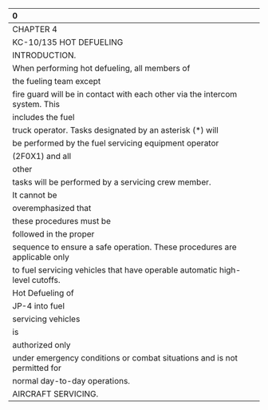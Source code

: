 | 0                                                                           |
|:----------------------------------------------------------------------------|
| CHAPTER 4                                                                   |
| KC-10/135 HOT DEFUELING                                                     |
| INTRODUCTION.                                                               |
| When performing hot defueling, all members of                               |
| the fueling team except                                                     |
| fire guard will be in contact with each other via the intercom system. This |
| includes the fuel                                                           |
| truck operator. Tasks designated by an asterisk (*) will                    |
| be performed by the fuel servicing equipment operator                       |
| (2F0X1) and all                                                             |
| other                                                                       |
| tasks will be performed by a servicing crew member.                         |
| It cannot be                                                                |
| overemphasized that                                                         |
| these procedures must be                                                    |
| followed in the proper                                                      |
| sequence to ensure a safe operation. These procedures are applicable only   |
| to fuel servicing vehicles that have operable automatic high-level cutoffs. |
| Hot Defueling of                                                            |
| JP-4 into fuel                                                              |
| servicing vehicles                                                          |
| is                                                                          |
| authorized only                                                             |
| under emergency conditions or combat situations and is not permitted for    |
| normal day-to-day operations.                                               |
| AIRCRAFT SERVICING.                                                         |